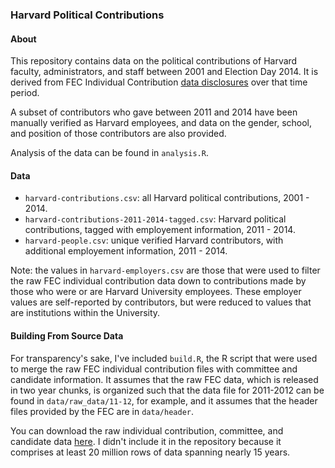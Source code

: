 ### Harvard Political Contributions

#### About

This repository contains data on the political contributions of Harvard faculty, administrators, and staff between 2001 and Election Day 2014. It is derived from FEC Individual Contribution [data disclosures](http://www.fec.gov/finance/disclosure/ftpdet.shtml) over that time period. 

A subset of contributors who gave between 2011 and 2014 have been manually verified as Harvard employees, and data on the gender, school, and position of those contributors are also provided. 

Analysis of the data can be found in ```analysis.R```.

#### Data

* ```harvard-contributions.csv```: all Harvard political contributions, 2001 - 2014. 
* ```harvard-contributions-2011-2014-tagged.csv```: Harvard political contributions, tagged with employement information, 2011 - 2014. 
* ```harvard-people.csv```: unique verified Harvard contributors, with additional employement information, 2011 - 2014.  

Note: the values in ```harvard-employers.csv``` are those that were used to filter the raw FEC individual contribution data down to contributions made by those who were or are Harvard University employees. These employer values are self-reported by contributors, but were reduced to values that are institutions within the University. 

#### Building From Source Data

For transparency's sake, I've included ```build.R```, the R script that were used to  merge the raw FEC individual contribution files with committee and candidate information. It assumes that the raw FEC data, which is released in two year chunks, is organized such that the data file for 2011-2012 can be found in ```data/raw_data/11-12```, for example, and it assumes that the header files provided by the FEC are in ```data/header```. 

You can download the raw individual contribution, committee, and candidate data [here](http://www.fec.gov/finance/disclosure/ftpdet.shtml). I didn't include it in the repository because it comprises at least 20 million rows of data spanning nearly 15 years.  
